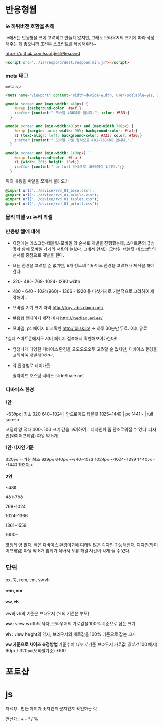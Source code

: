 # 반응형웹

### ie 하위버전 호환을 위해

ie에서는 반응형을 크게 고려하고 만들지 않지만, 그래도 브라우저의 크기에 따라 작성해주는 게 좋으니까 조건부 스크립트를 작성해줘라~

https://github.com/scottjehl/Respond

```html
<script src="../ie/respond/dest/respond.min.js"></script>
```



### meta 태그

```html
meta:vp

<meta name="viewport" content="width=device-width, user-scalable=yes, initial-scale=1.0, maximum-scale=3.0, minimum-scale=0.5">
```



```css
@media screen and (max-width: 480px) {
    #wrap {background-color: #acf;}
    p:after {content:" 모바일 480이하 입니다."; color: #333;}
  }

@media screen and (min-width:481px) and (max-width:768px) {
    #wrap {margin: auto; width: 90%; background-color: #faf;}
    h1 {text-align: left; background-color: #333; color: #fa0;}
    p:after {content:" 모바일 가로 형식으로 481~768사이 입니다.";}
  }

@media screen and (min-width: 1600px) {
    #wrap {background-color: #ffa;}
    h1 {width: 20%; height: 10vh;}
    p:after {content:" pc full 형식으로 1600이상 입니다.";}
  }
```

위의 내용을 파일을 쪼개서 불러오기

```css
@import url("../device/rwd_01_base.css");
@import url("../device/rwd_01_mobile.css");
@import url("../device/rwd_01_tablet.css");
@import url("../device/rwd_01_pcfull.css");
```



### 물리 픽셀 vs 논리  픽셀



### 반응형 웹에 대해

- 이전에는 데스크탑-태블릿-모바일 의 순서로 개발을 진행했는데, 스마트폰의 급성장과 함께 모바일 기기의 사용이 늘었다. 그래서 현재는 모바일-태블릿-데스크탑의 순서를 중점으로 개발을 한다.
- 모든 환경을 고려할 순 없지만, 5개 정도의 디바이스 환경을 고려해서 제작을 해야한다.
- 320- 480- 768- 1024- 1280 width
- 480 - 640 - 1024(960) - 1366 - 1920 등 다섯가지로 기본적으로 고려하여 제작해야..



- 모바일 기기 크기 파악 http://troy.labs.daum.net/

- 반응형 웹페이지 제작 예시 http://mediaqueri.es/

- 모바일, pc 페이지 비교확인 http://blisk.io/       -> 하루 30분만 무료. 이후 유료

*실제 스마트폰에서도 서버 페이지 접속해서 확인해보야아한다!!



- 엄청나게 다양한 디바이스 환경을 모오오오오두 고려할 순 없지만, 디바이스 환경을 고려하여 개발해야한다.



- 각 환경별로 레이아웃 

  슬라이드 호스팅 서비스 slideShare.net



### 디바이스 환경

#### 1안

~639px |최소 320 
 640~1024  | 안드로이드 태블릿
1025~1440 | pc 
1441~  | full screen

 코딩의 양 적다
400~500 크기 값을 고려하여 .. 디자인이 좀 단조로워질 수 있다.
디자인(와이어프레임) 파일 약 5개

#### 1안-디자인 기준

320px   --가장 최소 639px
640px   --640~1023
1024px  --1024~1339
1440px  --1440
1920px  





#### 2안

~480

481~768

768~1024

1024~1366

1361~1559

1600~

코딩의 양 많다.
작은 디바이스 환경이기에 디테일 많은 디자인 가능해진다.
디자인(와이어프레임) 파일 약 8개
범위가 작아서 오류 해결 시간이 적게 들 수 있다.





## 단위

px, %,  rem, em,  vw,vh

#### rem, em



#### vw, vh

vw와 vh의 기준은 브라우저 (%의 기준은 부모)

**vw**
: view width의 약자, 브라우저의 가로값을 100% 기준으로 잡는 크기

**vh**
: view height의 약자, 브라우저의 세로값을 100% 기준으로 잡는 크기

**vw 기준으로 사이즈 측정방법**
기준수치 *나누기* 기준 브라우저 가로값 *곱하기* 100
예시) 60px / 320px(모바일기준) *100







# 포토샵



# js

자료형
: 만든 아이가 숫자인지  문자인지 확인하는 것

연산자
: + - * / %

